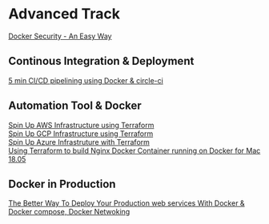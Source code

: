 # Advanced Track

[Docker Security - An Easy Way](https://github.com/collabnix/dockerlabs/blob/master/advanced/security/README.md)<br>


## Continous Integration & Deployment

[5 min CI/CD pipelining using Docker & circle-ci](https://github.com/collabnix/dockerlabs/blob/master/advanced/ci-cd/cicd-circleci.md)



## Automation Tool & Docker

[Spin Up AWS Infrastructure using Terraform](https://github.com/collabnix/dockerlabs/blob/master/automation/terraform/aws/README.md)<br>
[Spin Up GCP Infrastructure using Terraform](https://github.com/collabnix/dockerlabs/blob/master/automation/terraform/googlecloud/building-first-instance/first-docker-container/README.md)<br>
[Spin Up Azure Infrastruture with Terraform](https://github.com/collabnix/dockerlabs/tree/master/automation/terraform/azure/README.md)<br>
[Using Terraform to build Nginx Docker Container running on Docker for Mac 18.05](https://github.com/collabnix/dockerlabs/blob/master/advanced/automation/terraform/terraform-mac-nginx.md)

## Docker in Production

[The Better Way To Deploy Your Production web services With Docker & Docker compose, Docker Netwoking](https://github.com/collabnix/dockerlabs/blob/master/advanced/bestpractices/docker-in-production-1.md)
